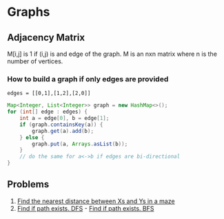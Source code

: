 # Graphs

## Adjacency Matrix

M[i,j] is 1 if (i,j) is and edge of the graph.
M is an nxn matrix where n is the number of vertices.


### How to build a graph if only edges are provided
`edges = [[0,1],[1,2],[2,0]]`
```java
Map<Integer, List<Integer>> graph = new HashMap<>();
for (int[] edge : edges) {
    int a = edge[0], b = edge[1];
    if (graph.containsKey(a)) {
        graph.get(a).add(b);
    } else {
        graph.put(a, Arrays.asList(b));
    }
    // do the same for a<->b if edges are bi-directional
}
```

## Problems

1. [Find the nearest distance between Xs and Ys in a maze](https://github.com/LenarBad/interview-questions/blob/main/graphs/nearest-distance-between-x-and-y-in-maze.java)
2. [Find if path exists. DFS](https://github.com/LenarBad/interview-questions/blob/main/graphs/find-if-path-exists-dfs.java) - [Find if path exists. BFS](https://github.com/LenarBad/interview-questions/blob/main/graphs/find-if-path-exists-bfs.java)
